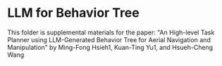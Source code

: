 # LLM for Behavior Tree

This folder is supplemental materials for the paper: "An High-level Task Planner 
using LLM-Generated Behavior Tree for Aerial Navigation and Manipulation" 
by Ming-Fong Hsieh1, Kuan-Ting Yu1, and Hsueh-Cheng Wang




